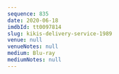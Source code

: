 ```yaml
---
sequence: 835
date: 2020-06-18
imdbId: tt0097814
slug: kikis-delivery-service-1989
venue: null
venueNotes: null
medium: Blu-ray
mediumNotes: null
---
```

